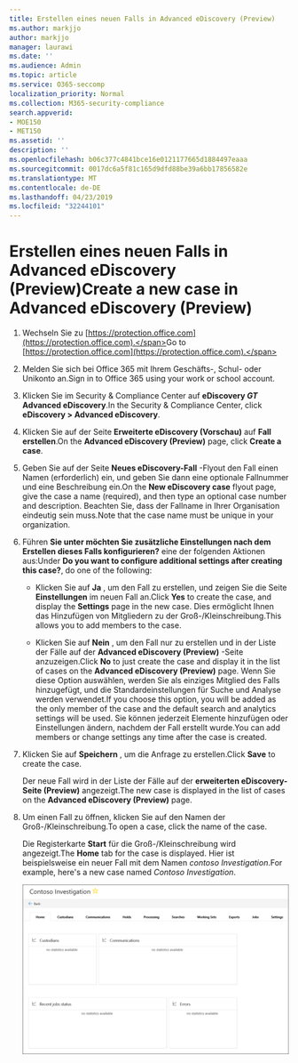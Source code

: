 ```yaml
---
title: Erstellen eines neuen Falls in Advanced eDiscovery (Preview)
ms.author: markjjo
author: markjjo
manager: laurawi
ms.date: ''
ms.audience: Admin
ms.topic: article
ms.service: O365-seccomp
localization_priority: Normal
ms.collection: M365-security-compliance
search.appverid:
- MOE150
- MET150
ms.assetid: ''
description: ''
ms.openlocfilehash: b06c377c4841bce16e0121177665d1884497eaaa
ms.sourcegitcommit: 0017dc6a5f81c165d9dfd88be39a6bb17856582e
ms.translationtype: MT
ms.contentlocale: de-DE
ms.lasthandoff: 04/23/2019
ms.locfileid: "32244101"
---
```

# <a name="create-a-new-case-in-advanced-ediscovery-preview"></a><span data-ttu-id="0a235-102">Erstellen eines neuen Falls in Advanced eDiscovery (Preview)</span><span class="sxs-lookup"><span data-stu-id="0a235-102">Create a new case in Advanced eDiscovery (Preview)</span></span>    

1. <span data-ttu-id="0a235-103">Wechseln Sie zu [https://protection.office.com](https://protection.office.com).</span><span class="sxs-lookup"><span data-stu-id="0a235-103">Go to [https://protection.office.com](https://protection.office.com).</span></span>
    
2. <span data-ttu-id="0a235-104">Melden Sie sich bei Office 365 mit Ihrem Geschäfts-, Schul- oder Unikonto an.</span><span class="sxs-lookup"><span data-stu-id="0a235-104">Sign in to Office 365 using your work or school account.</span></span>
    
3. <span data-ttu-id="0a235-105">Klicken Sie im Security & Compliance Center auf **eDiscovery _GT_ Advanced eDiscovery**.</span><span class="sxs-lookup"><span data-stu-id="0a235-105">In the Security & Compliance Center, click **eDiscovery > Advanced eDiscovery**.</span></span>
 
4. <span data-ttu-id="0a235-106">Klicken Sie auf der Seite **Erweiterte eDiscovery (Vorschau)** auf **Fall erstellen**.</span><span class="sxs-lookup"><span data-stu-id="0a235-106">On the **Advanced eDiscovery (Preview)** page, click **Create a case**.</span></span>
    
5. <span data-ttu-id="0a235-107">Geben Sie auf der Seite **Neues eDiscovery-Fall** -Flyout den Fall einen Namen (erforderlich) ein, und geben Sie dann eine optionale Fallnummer und eine Beschreibung ein.</span><span class="sxs-lookup"><span data-stu-id="0a235-107">On the **New eDiscovery case** flyout page, give the case a name (required), and then type an optional case number and description.</span></span> <span data-ttu-id="0a235-108">Beachten Sie, dass der Fallname in Ihrer Organisation eindeutig sein muss.</span><span class="sxs-lookup"><span data-stu-id="0a235-108">Note that the case name must be unique in your organization.</span></span>

6. <span data-ttu-id="0a235-109">Führen **Sie unter möchten Sie zusätzliche Einstellungen nach dem Erstellen dieses Falls konfigurieren?** eine der folgenden Aktionen aus:</span><span class="sxs-lookup"><span data-stu-id="0a235-109">Under **Do you want to configure additional settings after creating this case?**, do one of the following:</span></span>

    - <span data-ttu-id="0a235-110">Klicken Sie auf **Ja** , um den Fall zu erstellen, und zeigen Sie die Seite **Einstellungen** im neuen Fall an.</span><span class="sxs-lookup"><span data-stu-id="0a235-110">Click **Yes** to create the case, and display the **Settings** page in the new case.</span></span> <span data-ttu-id="0a235-111">Dies ermöglicht Ihnen das Hinzufügen von Mitgliedern zu der Groß-/Kleinschreibung.</span><span class="sxs-lookup"><span data-stu-id="0a235-111">This allows you to add members to the case.</span></span>
    
    - <span data-ttu-id="0a235-112">Klicken Sie auf **Nein** , um den Fall nur zu erstellen und in der Liste der Fälle auf der **Advanced eDiscovery (Preview)** -Seite anzuzeigen.</span><span class="sxs-lookup"><span data-stu-id="0a235-112">Click **No** to just create the case and display it in the list of cases on the **Advanced eDiscovery (Preview)** page.</span></span> <span data-ttu-id="0a235-113">Wenn Sie diese Option auswählen, werden Sie als einziges Mitglied des Falls hinzugefügt, und die Standardeinstellungen für Suche und Analyse werden verwendet.</span><span class="sxs-lookup"><span data-stu-id="0a235-113">If you choose this option, you will be added as the only member of the case and the default search and analytics settings will be used.</span></span> <span data-ttu-id="0a235-114">Sie können jederzeit Elemente hinzufügen oder Einstellungen ändern, nachdem der Fall erstellt wurde.</span><span class="sxs-lookup"><span data-stu-id="0a235-114">You can add members or change settings any time after the case is created.</span></span>

7. <span data-ttu-id="0a235-115">Klicken Sie auf **Speichern** , um die Anfrage zu erstellen.</span><span class="sxs-lookup"><span data-stu-id="0a235-115">Click **Save** to create the case.</span></span>

    <span data-ttu-id="0a235-116">Der neue Fall wird in der Liste der Fälle auf der **erweiterten eDiscovery-Seite (Preview)** angezeigt.</span><span class="sxs-lookup"><span data-stu-id="0a235-116">The new case is displayed in the list of cases on the **Advanced eDiscovery (Preview)** page.</span></span> 

8. <span data-ttu-id="0a235-117">Um einen Fall zu öffnen, klicken Sie auf den Namen der Groß-/Kleinschreibung.</span><span class="sxs-lookup"><span data-stu-id="0a235-117">To open a case, click the name of the case.</span></span> 

    <span data-ttu-id="0a235-118">Die Registerkarte **Start** für die Groß-/Kleinschreibung wird angezeigt.</span><span class="sxs-lookup"><span data-stu-id="0a235-118">The **Home** tab for the case is displayed.</span></span> <span data-ttu-id="0a235-119">Hier ist beispielsweise ein neuer Fall mit dem Namen *contoso Investigation*.</span><span class="sxs-lookup"><span data-stu-id="0a235-119">For example, here's a new case named *Contoso Investigation*.</span></span>

    ![Die Registerkarte "Start" für einen neuen Fall in Advanced eDiscovery](../media/newAeDcase.png)
